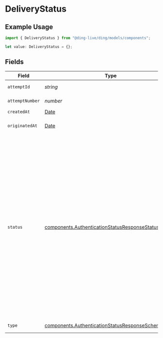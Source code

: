 # DeliveryStatus

## Example Usage

```typescript
import { DeliveryStatus } from "@ding-live/ding/models/components";

let value: DeliveryStatus = {};
```

## Fields

| Field                                                                                                                                                                                                                                                                                                                                                                                  | Type                                                                                                                                                                                                                                                                                                                                                                                   | Required                                                                                                                                                                                                                                                                                                                                                                               | Description                                                                                                                                                                                                                                                                                                                                                                            |
| -------------------------------------------------------------------------------------------------------------------------------------------------------------------------------------------------------------------------------------------------------------------------------------------------------------------------------------------------------------------------------------- | -------------------------------------------------------------------------------------------------------------------------------------------------------------------------------------------------------------------------------------------------------------------------------------------------------------------------------------------------------------------------------------- | -------------------------------------------------------------------------------------------------------------------------------------------------------------------------------------------------------------------------------------------------------------------------------------------------------------------------------------------------------------------------------------- | -------------------------------------------------------------------------------------------------------------------------------------------------------------------------------------------------------------------------------------------------------------------------------------------------------------------------------------------------------------------------------------- |
| `attemptId`                                                                                                                                                                                                                                                                                                                                                                            | *string*                                                                                                                                                                                                                                                                                                                                                                               | :heavy_minus_sign:                                                                                                                                                                                                                                                                                                                                                                     | The ID of the attempt.                                                                                                                                                                                                                                                                                                                                                                 |
| `attemptNumber`                                                                                                                                                                                                                                                                                                                                                                        | *number*                                                                                                                                                                                                                                                                                                                                                                               | :heavy_minus_sign:                                                                                                                                                                                                                                                                                                                                                                     | The attempt number.                                                                                                                                                                                                                                                                                                                                                                    |
| `createdAt`                                                                                                                                                                                                                                                                                                                                                                            | [Date](https://developer.mozilla.org/en-US/docs/Web/JavaScript/Reference/Global_Objects/Date)                                                                                                                                                                                                                                                                                          | :heavy_minus_sign:                                                                                                                                                                                                                                                                                                                                                                     | N/A                                                                                                                                                                                                                                                                                                                                                                                    |
| `originatedAt`                                                                                                                                                                                                                                                                                                                                                                         | [Date](https://developer.mozilla.org/en-US/docs/Web/JavaScript/Reference/Global_Objects/Date)                                                                                                                                                                                                                                                                                          | :heavy_minus_sign:                                                                                                                                                                                                                                                                                                                                                                     | The date and time from the provider.                                                                                                                                                                                                                                                                                                                                                   |
| `status`                                                                                                                                                                                                                                                                                                                                                                               | [components.AuthenticationStatusResponseStatus](../../models/components/authenticationstatusresponsestatus.md)                                                                                                                                                                                                                                                                         | :heavy_minus_sign:                                                                                                                                                                                                                                                                                                                                                                     | The status of the delivery. Possible values are:<br/>  * `unknown` - The status of the delivery is unknown.<br/>  * `submitted` - The message has been submitted to the carrier.<br/>  * `in_transit` - The message is in transit to the recipient.<br/>  * `delivered` - The message has been delivered to the recipient.<br/>  * `undeliverable` - The message could not be delivered to the recipient.<br/> |
| `type`                                                                                                                                                                                                                                                                                                                                                                                 | [components.AuthenticationStatusResponseSchemasType](../../models/components/authenticationstatusresponseschemastype.md)                                                                                                                                                                                                                                                               | :heavy_minus_sign:                                                                                                                                                                                                                                                                                                                                                                     | The type of the event.                                                                                                                                                                                                                                                                                                                                                                 |